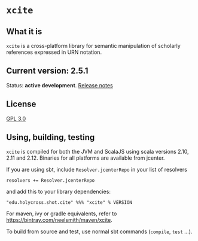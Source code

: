 # `xcite`

## What it is

`xcite` is a cross-platform library for semantic manipulation of scholarly references expressed in URN notation.

## Current version: 2.5.1

Status:  **active development**. [Release notes](releases.md)


## License

[GPL 3.0](http://www.opensource.org/licenses/gpl-3.0.html)

## Using, building, testing

`xcite` is compiled for both the JVM and ScalaJS using scala versions 2.10, 2.11 and 2.12.  Binaries for all platforms are available from jcenter.

If you are using sbt, include `Resolver.jcenterRepo` in your list of resolvers

    resolvers += Resolver.jcenterRepo

and add this to your library dependencies:

    "edu.holycross.shot.cite" %%% "xcite" % VERSION


For maven, ivy or gradle equivalents, refer to <https://bintray.com/neelsmith/maven/xcite>.

To build from source and test, use normal sbt commands (`compile`, `test` ...).

